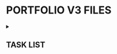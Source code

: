 <h1>PORTFOLIO V3 FILES</h1> 
<details><summary><h2>TASK LIST</h2></summary>

- [x] Scaffold React/Vite
- [x] Upgrade to React 19 & other
- [x] Enable React Compiler
- [x] Set up TanStack Router
- [x] Push to GitHub
- [x] Set up Cloudflare Pages
- [x] Link GitHub repo to Cloudflare Pages w/ autodeploy
- [x] Layout, site styles & design
- [x] Find font(s)
- [x] Webdev page
- [x] Custom nav scrollbar
- [x] Gamedev page
- [x] Implement all gamedev articles
- [x] Lightbox system (single & galleries)
- [x] Make gallery component take in an amount of columns (1, 6) to support single image lightboxing.
- [x] Reset scroll on page navigation - important
- [x] Responsive Nav (Side drawer)
- [x] Responsive grids
- [x] Responsive text (especially header H1s)
- [x] "View All" figure out something at low res (probably just inline block with reduce lineheight or neg margin)
- [x] 404 & error pages
- [x] Metadata & Icons
- [x] Clicking a page link should close the navbar (popovertargetaction doesn't work on a tags, had to use programmatic)
- [x] Preload the header divider picture?
- [x] Fallback fonts to help while loading fonts
- [x] Buy Domain Name
- [ ] Overall performance pass, preloads, lazyloads etc.
- [ ] Do thumbs in gimp instead of tool it'll be better optimized (tu-misc & roblox done)
- [x] Deathrun thumbs
- [x] Junk Flea thumbs
- [x] Hot Pursuit thumbs
- [ ] Overdose thumbs
- [ ] Exploded Cinema thumbs
- [ ] Lumbridge Castle thumbs
- [ ] Quindecim thumbs
- [ ] Station 58 thumbs
- [ ] Terminal thumbs
- [ ] ...
- [ ] Consider moving navbar stuff to right side on mobile since most people are right handed
- [ ] Make sure mobile nav visibility hidden when not popover open is the correct play
- [ ] Fix canonical URL head

</details>
